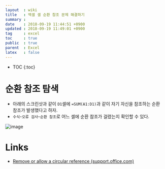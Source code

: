 ```yaml
---
layout  : wiki
title   : 엑셀 셀 순환 참조 문제 해결하기
summary : 
date    : 2018-09-19 11:44:51 +0900
updated : 2018-09-19 11:49:01 +0900
tag     : excel
toc     : true
public  : true
parent  : Excel
latex   : false
---
```

* TOC
{:toc}

# 순환 참조 탐색

* 아래의 스크린샷과 같이 `D1`셀에 `=SUM(A1:D1)`과 같이 자기 자신을 참조하는 순환 참조가 발생했다고 하자.
* `수식`-`오류 검사`-`순환 참조`로 어느 셀에 순환 참조가 걸렸는지 확인할 수 있다.

![image](https://user-images.githubusercontent.com/1855714/45728039-32ea3880-bc01-11e8-824e-a353c826002c.png)


# Links

* [Remove or allow a circular reference (support.office.com)](https://support.office.com/en-us/article/remove-or-allow-a-circular-reference-8540bd0f-6e97-4483-bcf7-1b49cd50d123 )
